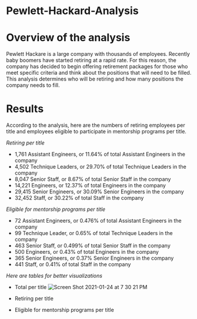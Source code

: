 # Pewlett-Hackard-Analysis
# Overview of the analysis

  Pewlett Hackare is a large company with thousands of employees. Recently baby boomers have started retiring at a rapid rate. For this reason, the company has decided to begin offering retirement packages for those who meet specific criteria and think about the positions that will need to be filled. This analysis determines who will be retiring and how many positions the company needs to fill. 

# Results
According to the analysis, here are the numbers of retiring employees per title and employees eligible to participate in mentorship programs per title.

_Retiring per title_

  * 1,761 Assistant Engineers, or 11.64% of total Assistant Engineers in the company   
  * 4,502 Technique Leaders, or 29.70% of total Technique Leaders in the company 
  * 8,047 Senior Staff, or 8.67% of total Senior Staff in the company  
  * 14,221 Engineers, or 12.37% of total Engineers in the company 
  * 29,415 Senior Engineers, or 30.09% Senior Engineers  in the company 
  * 32,452 Staff, or 30.22% of total Staff in the company 

_Eligible for mentorship programs per title_

  * 72  Assistant Engineers, or 0.476%  of total Assistant Engineers in the company   
  * 99 Technique Leader, or 0.65% of total Technique Leaders in the company  
  * 463 Senior Staff, or 0.499% of total Senior Staff in the company 
  * 500 Engineers, or 0.43% of total Engineers in the company 
  * 365 Senior Engineers, or 0.37% Senior Engineers  in the company 
  * 441 Staff, or 0.41% of total Staff in the company 
  
  _Here are tables for better visualizations_
  
  * Total per title 
  ![Screen Shot 2021-01-24 at 7 30 21 PM](https://user-images.githubusercontent.com/74740339/105648664-a4de8680-5e7a-11eb-9177-1a0ae331512b.png)
  
  * Retiring per title
  
  * Eligible for mentorship programs per title

